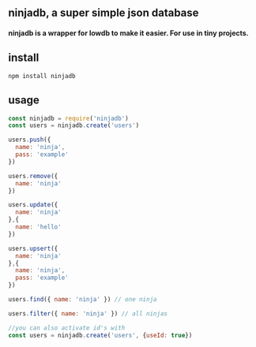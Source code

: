 ## ninjadb, a super simple json database

#### ninjadb is a wrapper for lowdb to make it easier. For use in tiny projects.


## install
```
npm install ninjadb
```

## usage
```javascript
const ninjadb = require('ninjadb')
const users = ninjadb.create('users')

users.push({
  name: 'ninja',
  pass: 'example'
})

users.remove({
  name: 'ninja'
})

users.update({
  name: 'ninja'
},{
  name: 'hello'
})

users.upsert({
  name: 'ninja'
},{
  name: 'ninja',
  pass: 'example'
})

users.find({ name: 'ninja' }) // one ninja

users.filter({ name: 'ninja' }) // all ninjas

//you can also activate id's with
const users = ninjadb.create('users', {useId: true})
```
